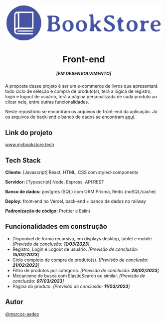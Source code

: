 <div align="center">
  <img alt="bookstore_logo" width="500px" src="https://raw.githubusercontent.com/marcos-asdes/project-BookStore-UI/bceade1b5d3fa2d1da95a9673d74e33f48c0b289/src/assets/logo_bookstore_1200dpi.svg" />
</div>

<div align="center">
  <h1>Front-end</h1>
  <h5>[EM DESENVOLVIMENTO]</h1>
</div>

A proposta desse projeto é ser um e-commerce de livros que apresentará todo ciclo de seleção e compra de produto(s), terá a lógica de registro, login e logout de usuário, terá a página personalizada de cada produto ao clicar nele, entre outras funcionalidades.

Neste repositório se encontram os arquivos de front-end da aplicação. Já os arquivos de back-end e banco de dados se encontram [aqui](https://github.com/marcos-asdes/project-BookStore-API).

## Link do projeto

www.mybookstore.tech

## Tech Stack

**Cliente:** [Javascript] React, HTML, CSS com styled-components

**Servidor:** [Typescript] Node, Express, API REST

**Banco de dados:** postgres (SQL) com ORM Prisma, Redis (noSQL/cache)

**Deploy:** front-end no Vercel, back-end + banco de dados no railway <!-- futuramente pelo DigitalOcean, dockerizados, com gerenciamento da porta de saída pelo nginx -->

**Padronização de código:** Prettier e Eslint

## Funcionalidades em construção

- Disponível de forma recursiva, em displays desktop, tablet e mobile. _[Previsão de conclusão: **11/03/2023**]_
- Registro, Login e Logout de usuário. _[Previsão de conclusão: **15/02/2023**]_
- Ciclo completo de compra de produto(s). _[Previsão de conclusão: **21/02/2023**]_
- Filtro de produtos por categoria. _[Previsão de conclusão: **28/02/2023**]_
- Mecanismo de busca com ElasticSearch ou similar. _[Previsão de conclusão: **07/03/2023**]_
- Página do produto. _[Previsão de conclusão: **11/03/2023**]_

## Autor

[@marcos-asdes](https://www.github.com/marcos-asdes)
